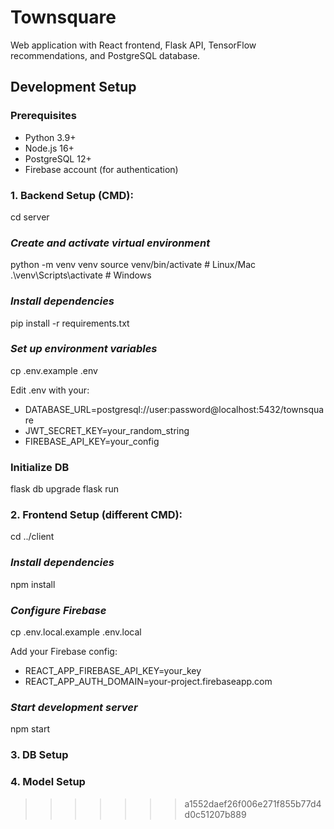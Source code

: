 # Townsquare
Web application with React frontend, Flask API, TensorFlow recommendations, and PostgreSQL database.

## Development Setup

### Prerequisites
- Python 3.9+
- Node.js 16+
- PostgreSQL 12+
- Firebase account (for authentication)

### 1. Backend Setup (CMD):
cd server

### *Create and activate virtual environment*
python -m venv venv
source venv/bin/activate  # Linux/Mac
.\venv\Scripts\activate   # Windows

### *Install dependencies*
pip install -r requirements.txt

### *Set up environment variables*
cp .env.example .env

Edit .env with your:
 - DATABASE_URL=postgresql://user:password@localhost:5432/townsquare
 - JWT_SECRET_KEY=your_random_string
 - FIREBASE_API_KEY=your_config

### Initialize DB
flask db upgrade
flask run

### 2. Frontend Setup (different CMD):
cd ../client

### *Install dependencies*
npm install

### *Configure Firebase*
cp .env.local.example .env.local

Add your Firebase config:
 - REACT_APP_FIREBASE_API_KEY=your_key
 - REACT_APP_AUTH_DOMAIN=your-project.firebaseapp.com

### *Start development server*
npm start

### 3. DB Setup
### 4. Model Setup
>>>>>>> a1552daef26f006e271f855b77d4d0c51207b889
